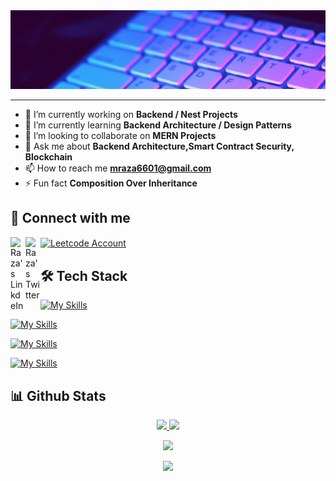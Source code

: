 <img alt=Programming width=100% height=10% src="Hero Banner.gif">
<hr></hr>

- 🔭 I’m currently working on **Backend / Nest Projects**
- 🌱 I’m currently learning **Backend Architecture / Design Patterns**
- 👯 I’m looking to collaborate on **MERN Projects**
- 💬 Ask me about **Backend Architecture,Smart Contract Security, Blockchain**
- 📫 How to reach me **mraza6601@gmail.com**
- ⚡ Fun fact **Composition Over Inheritance**

## 🔗 Connect with me
<p align="left">
<a href="https://www.linkedin.com/in/mraza143">
  <img align="left" alt="Raza's LinkdeIn" width="24px" src="https://cdn.simpleicons.org/linkedin/C2C2C4" />
</a>
<a href="https://x.com/muhammadRaza109">
  <img align="left" alt="Raza's Twitter" width="24px" src="https://cdn.simpleicons.org/x/C2C2C4" />
</a>

<a href="https://leetcode.com/u/mraza6601/" target="blank"><img align="center" src="https://raw.githubusercontent.com/rahuldkjain/github-profile-readme-generator/master/src/images/icons/Social/leet-code.svg" alt="Leetcode Account" height="30" width="40" /></a>
</p>

## 🛠️ Tech Stack

[![My Skills](https://skillicons.dev/icons?i=js,ts,py,java,cpp,solidity&theme=dark)](https://skillicons.dev)

[![My Skills](https://skillicons.dev/icons?i=html,css,bootstrap,tailwind,react,next,materialui,prisma,redux&theme=dark)](https://skillicons.dev)

[![My Skills](https://skillicons.dev/icons?i=nodejs,express,nest,sqlite,mysql,postgres,mongodb&theme=dark)](https://skillicons.dev)

[![My Skills](https://skillicons.dev/icons?i=git,vscode,replit,powershell,postman&theme=dark)](https://skillicons.dev)


## 📊 Github Stats

<p align="center">
<a href="https://github.com/Mraza143">

  <img height="180em" src="https://github-readme-stats-eight-theta.vercel.app/api?username=Mraza143&show_icons=true&theme=radical&include_all_commits=true&count_private=true"/>

  <img height="180em" src="https://github-readme-stats-eight-theta.vercel.app/api/top-langs/?username=Mraza143&layout=compact&langs_count=8&theme=radical"/>
</a>
</p>

<p align="center">
<a href="https://github.com/Mraza143">
  <img height="180em" src="https://github-readme-streak-stats.herokuapp.com/?user=Mraza143&theme=radical&hide_border=false"/>
</a>
</p>

<p align="center">
<a href="https://github.com/Mraza143">
  <img height="180em" src="https://leetcard.jacoblin.cool/mraza6601?theme=dark"/>
</a>
</p>
